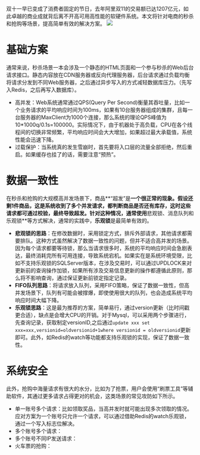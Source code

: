 双十一早已变成了消费者固定的节日，去年阿里双11的交易额已达1207亿元，如此卓越的商业成就背后离不开高可用高性能的软硬件系统。本文将针对电商的秒杀和抢购等场景，提高简单有效的解决方案。
![](http://i.imgur.com/3MJX6ZV.png)

# 基础方案 #
通常来说，秒杀场景一本会涉及一个静态的HTML页面和一个参与秒杀的Web后台请求接口。静态内容放在CDN服务器或反向代理服务器，后台请求通过负载均衡将请求分发到不同Web服务器，之后通过异步写入的方式减轻数据库压力。（先写入Redis，之后再写入数据库）。
- 高并发：Web系统通常通过QPS(Query Per Second)衡量其吞吐量，比如一个业务请求的平均响应时间为100ms，如果有10台服务器组成的集群，且每一台服务器的MaxClient为1000个连接，那么系统的理论QPS峰值为10*1000q/0.1s=100000。实际情况下，由于机器处于高负载，CPU在各个线程间的切换非常频繁，平均响应时间会大大增加，如果超过最大承载值，系统性能会迅速下降。
- 过载保护：当系统真的发生雪崩时，首先要将入口层的流量全部拒绝，然后重启。如果缓存也挂了的话，需要注意“预热”。


# 数据一致性 #
在秒杀和抢购的大规模高并发场景下，商品**“超发”是**一个很正常的现象。假设还剩1件商品，这是系统收到了多个并发请求，都判断商品是否还有库存，这时这些请求都可通过校验，最终导致超发。针对这种情况，通常使用**悲观锁、消息队列和乐观锁**等方式解决，通常的实践中，**乐观锁**是最简单有效的。
- **悲观锁的思路**：在修改数据时，采用锁定方式，排斥外部请求，其他请求都需要排队。这种方式虽然解决了数据一致性的问题，但并不适合高并发的场景。因为每个请求都要等待锁，那么当请求很多时，系统的平均响应时间会急剧表达，最终消耗完所有可用连接，导致系统宕机。如果实在是系统环境受限，比如不支持乐观锁的SQLServer版本，在涉及交易时，可以通过UPDLOCK来对更新前的查询操作加锁，如果所有涉及交易信息更新的操作都遵循此原则，那么将不影响查询，通过保证更新前锁定指定记录。
- **FIFO队列思路**：将请求放入队列，采用FIFO策略，保证了数据一致性，但高并发场景下，队列有可能会被撑爆，即使使用很大的队列，也会造成系统平均响应时间大幅下降。
- **乐观锁思路**：这是最为推荐的方案，简单易行，通过version更新（比时间戳更合适），缺点是会增大CPU的开销。对于Mysql，可以采用两个步骤进行，先查询记录，获取制定versionID,之后通过`update xxx set xxx=xxx,versionid=oldversionid+1where versionid = oldversionid`更新即可。此外，如Redis的watch等功能都支持乐观锁的实现，保证了数据一致性。


# 系统安全 #
此外，抢购中海量请求有很大的水分，比如为了抢票，用户会使用“刷票工具”等辅助软件，其通过更多请求占得更对的机会，这类场景的常见攻防如下所示。
- 单一账号多个请求：比如领取奖品，当高并发时就可能出现多次领取的情况。应对方案为一个账号只允许一个请求，可以通过借助Redis的watch乐观锁，通过一个写入标志位解决。
- 多个账号多个请求：
- 多个账号不同IP发送请求：
- 火车票的抢购：